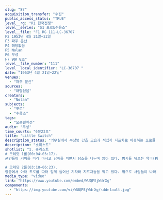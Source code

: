 ```yaml
---
slug: "87"
acquisition_transfer: "수집"
public_access_status: "TRUE"
level__rg: "R1 한국전쟁"
level__series: "S1 포로&수용소"
level__file: "F1 RG 111-LC-36707 
F2 1953년 4월 21일~22일
F3 파주 문산
F4 해당없음 
F5 Nolan
F6 무성
F7 9분 8초"
level__file_number: "111"
level__local_identifier: "LC-36707 "
date: "1953년 4월 21일~22일"
venues: 
  - "파주 문산"
sources: 
  - "해당없음"
creators: 
  - "Nolan"
subjects: 
  - "포로"
  - "수용소"
tags: 
  - "오픈컬렉션"
audio: "무성"
time_courts: "6분23초"
title: "Little Switch"
description_status: "의무실에서 부상병 간호 모습과 적십자 지프차로 이동하는 포로들  "
description: "숏리스트"
shotlist: "1. 숏리스트
# 크레딧 1롤(00:04~03:17). 
군인들이 커피를 따라 마시고 담배를 피면서 담소를 나누며 앉아 있다. 병사들 뒤로는 약국(Pharmacy)이라는 푯말이 보이고 한 여자 간호장교가 앉아있는 한 병사에게 담배를 주고 밥도 챙겨주고 있다. 

# 크레딧 2롤(03:18~06:23). 
항공에서 아래 도로를 따라 길게 늘어선 기차와 지프차들을 찍고 있다. 밖으로 사람들이 나와 있다. 곧이어 트럭들이 달리고 철교 위를 지난다. 지프차 지붕과 사이드로는 적십자 표식이 보인다. 철교를 지난 지프차들은 도로를 다시 계속 달린다. 막사가 여러동 늘어선 쪽으로 헬기가 지나가며 원경, 근경으로 이 모습을 보여준다."
media_type: "video"
link: "https://www.youtube.com/embed/WUQFSjWdrXg"
components: 
  - "https://img.youtube.com/vi/WUQFSjWdrXg/sddefault.jpg"
---
```

